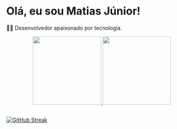 # Olá, eu sou Matias Júnior!<br>
👨‍💻 Desenvolvedor apaixonado por tecnologia.

<div align="center">
  <a href="https://github.com/abelardojr0">
  <img height="180em" src="https://github-readme-stats.vercel.app/api?username=abelardojr0&show_icons=true&theme=dracula&include_all_commits=true&count_private=true"/>
  <img height="180em" src="https://github-readme-stats.vercel.app/api/top-langs/?username=abelardojr0&layout=compact&langs_count=7&theme=dracula"/>
</div>
<!-- <div style="display: inline_block"><br>
  <img align="center" alt="Js" height="30" width="40" src="https://raw.githubusercontent.com/devicons/devicon/master/icons/javascript/javascript-plain.svg">
  <img align="center" alt="React" height="30" width="40" src="https://raw.githubusercontent.com/devicons/devicon/master/icons/react/react-original.svg">
  <img align="center" alt="Styled-Components" height="30" width="40" src="https://user-images.githubusercontent.com/106066785/229652910-8856ff14-b6e8-457d-ae29-d92ad3c1b67a.svg">
  <img align="center" alt="HTML" height="30" width="40" src="https://raw.githubusercontent.com/devicons/devicon/master/icons/html5/html5-original.svg">
  <img align="center" alt="CSS" height="30" width="40" src="https://raw.githubusercontent.com/devicons/devicon/master/icons/css3/css3-original.svg">
  <img align="center" alt="Sass" height="30" width="40" src="https://cdn.jsdelivr.net/gh/devicons/devicon/icons/sass/sass-original.svg" />
  <img align="center" alt="Python" height="30" width="40" src="https://raw.githubusercontent.com/devicons/devicon/master/icons/python/python-original.svg">
  <img align="center" alt="Flask" height="30" width="40" src="https://user-images.githubusercontent.com/106066785/229653049-90a832da-260c-4a2b-a710-b64510ed2780.png">
  <img align="center" alt="PostgreSQL" height="30" width="40" src="https://user-images.githubusercontent.com/106066785/229653154-9e45c571-a10e-4ed9-a726-cd3c4608446a.png">
  <img align="right" alt="Avatar-Imagem" height="150" src="https://i.ibb.co/W25h6Dm/Design-sem-nome.png">
</div> -->


  ##


[![GitHub Streak](https://streak-stats.demolab.com/?user=matiasjunior13)](https://git.io/streak-stats)
